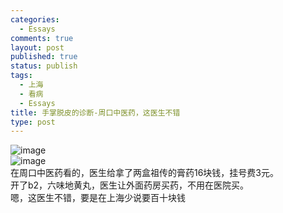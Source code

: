 ```yaml
--- 
categories: 
  - Essays
comments: true
layout: post
published: true
status: publish
tags: 
  - 上海
  - 看病
  - Essays
title: 手掌脱皮的诊断-周口中医药，这医生不错
type: post
---
```

<img style="display:block;margin-right:auto;margin-left:auto;" alt="image" src="/images/uploads/2011/02/wpid-1297063043793.jpg"><img style="display:block;margin-right:auto;margin-left:auto;" alt="image" src="/images/uploads/2011/02/wpid-1297063071940.jpg">在周口中医药看的，医生给拿了两盒祖传的膏药16块钱，挂号费3元。<br>
开了b2，六味地黄丸，医生让外面药房买药，不用在医院买。<br>
嗯，这医生不错，要是在上海少说要百十块钱
